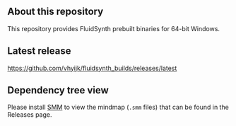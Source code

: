 ## About this repository

This repository provides FluidSynth prebuilt binaries for 64-bit Windows.

## Latest release

<https://github.com/vhyijk/fluidsynth_builds/releases/latest>

## Dependency tree view

Please install [SMM](https://github.com/wanglin2/mind-map) to view the mindmap (`.smm` files) that can be found in the Releases page.
